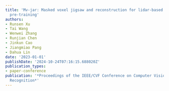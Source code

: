 ```yaml
---
title: 'Mv-jar: Masked voxel jigsaw and reconstruction for lidar-based self-supervised
  pre-training'
authors:
- Runsen Xu
- Tai Wang
- Wenwei Zhang
- Runjian Chen
- Jinkun Cao
- Jiangmiao Pang
- Dahua Lin
date: '2023-01-01'
publishDate: '2024-10-24T07:16:15.688020Z'
publication_types:
- paper-conference
publication: '*Proceedings of the IEEE/CVF Conference on Computer Vision and Pattern
  Recognition*'
---
```

